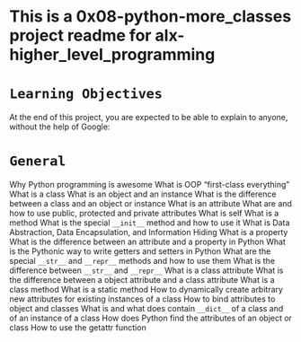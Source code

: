 # This is a 0x08-python-more_classes project readme for alx-higher_level_programming

# `Learning Objectives`
At the end of this project, you are expected to be able to explain to anyone, without the help of Google:

# `General`

Why Python programming is awesome
What is OOP
“first-class everything”
What is a class
What is an object and an instance
What is the difference between a class and an object or instance
What is an attribute
What are and how to use public, protected and private attributes
What is self
What is a method
What is the special `__init__` method and how to use it
What is Data Abstraction, Data Encapsulation, and Information Hiding
What is a property
What is the difference between an attribute and a property in Python
What is the Pythonic way to write getters and setters in Python
What are the special `__str__` and `__repr__` methods and how to use them
What is the difference between `__str__` and `__repr__`
What is a class attribute
What is the difference between a object attribute and a class attribute
What is a class method
What is a static method
How to dynamically create arbitrary new attributes for existing instances of a class
How to bind attributes to object and classes
What is and what does contain `__dict__` of a class and of an instance of a class
How does Python find the attributes of an object or class
How to use the getattr function
